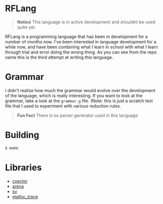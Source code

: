 # RFLang
> **Notice**
> This language is in active development and shouldnt be used quite yet.

RFLang is a programming language that has been in development for a number of months now. I've been interested in language development for a while now, and have been combining what I learn in school with what I learn through trial and error doing the wrong thing. As you can see from the repo name this is the third attempt at writing this language.

# Grammar
I didn't realize how much the grammar would evolve over the development of the language, which is really interesting.
If you want to look at the grammar, take a look at the `grammar.g` file. (Note: this is just a scratch text file that I used to experiment with various reduction rules.

> **Fun Fact**
> There is no parser generator used in this language

# Building
```sh
$ make
```

# Libraries
- [cvector](https://github.com/eteran/c-vector)
- [arena](https://github.com/tsoding/arena)
- [sv](https://github.com/tsoding/sv)
- [malloc_trace](https://github.com/rfmineguy/malloc-trace)
